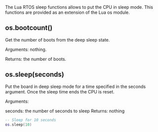 The Lua RTOS sleep functions allows to put the CPU in sleep mode. This functions are provided as an extension of the Lua os module.

## os.bootcount()

Get the number of boots from the deep sleep state.

Arguments: nothing.

Returns: the number of boots.

## os.sleep(seconds)

Put the board in deep sleep mode for a time specified in the seconds argument. Once the sleep time ends the CPU is reset.

Arguments:

seconds: the number of seconds to sleep
Returns: nothing

```lua
-- Sleep for 10 seconds
os.sleep(10)
```